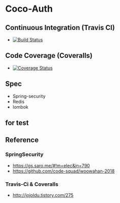 # Coco-Auth
## Continuous Integration (Travis CI)
- [![Build Status](https://travis-ci.org/Team-Coper/Coco-Auth.svg?branch=master)](https://travis-ci.org/Team-Coper/Coco-Auth)

## Code Coverage (Coveralls)
- [![Coverage Status](https://coveralls.io/repos/github/Team-Coper/Coco-Auth/badge.svg?branch=master)](https://coveralls.io/github/Team-Coper/Coco-Auth?branch=master)

## Spec
- Spring-security
- Redis
- lombok

## for test
## Reference
### SpringSecurity
- <https://gs.saro.me/#!m=elec&jn=790>
- <https://github.com/code-squad/woowahan-2018>
### Travis-Ci & Coveralls
- <http://jojoldu.tistory.com/275>
